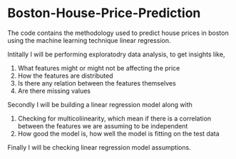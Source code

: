 # Boston-House-Price-Prediction
The code contains the methodology used to predict house prices in boston using the machine learning technique linear regression. 

Intitally I will be performing exploratodry data analysis, to get insights like, 
1) What features might or might not be affecting the price 
2) How the features are distributed
3) Is there any relation between the features themselves
4) Are there missing values
   
Secondly I will be building a linear regression model along with
1) Checking for multicoliinearity, which mean if there is a correlation between the features we are assuming to be independent
2) How good the model is, how well the model is fitting on the test data

Finally I will be checking linear regression model assumptions.
